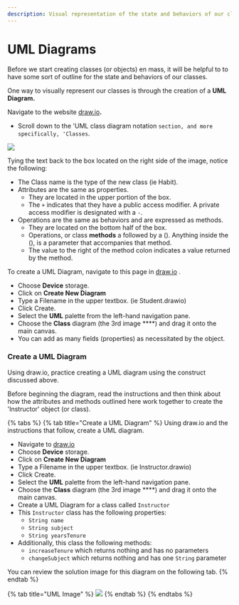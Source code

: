 ```yaml
---
description: Visual representation of the state and behaviors of our classes
---
```


# UML Diagrams

Before we start creating classes \(or objects\) en mass, it will be helpful to to have some sort of outline for the state and behaviors of our classes. 

One way to visually represent our classes is through the creation of a **UML Diagram.**

Navigate to the website [draw.io](https://about.draw.io/uml-class-diagrams-in-draw-io/)**.** 

* Scroll down to the 'UML class diagram notation `section, and more specifically, 'Classes`. 

![](../../../.gitbook/assets/image%20%2849%29.png)

Tying the text back to the box located on the right side of the image, notice the following:

* The Class name is the type of the new class \(ie Habit\).
* Attributes are the same as properties.
  * They are located in the upper portion of the box.
  * The `+` indicates that they have a public access modifier. A private access modifier is designated with a `-`.
* Operations are the same as behaviors and are expressed as methods.
  * They are located on the bottom half of the box. 
  * Operations, or class **methods** a followed by a \(\). Anything inside the \(\), is a parameter that accompanies that method. 
  * The value to the right of the method colon indicates  a value returned by the method. 

To create a UML Diagram, navigate to this page in [draw.io](https://www.draw.io/) .

* Choose **Device** storage. 
* Click on **Create New Diagram** 
* Type a Filename in the upper textbox. \(ie Student.drawio\)
* Click Create. 
* Select the **UML** palette from the left-hand navigation pane.
* Choose the **Class** diagram \(the 3rd image ****\) and drag it onto the main canvas.
* You can add as many fields \(properties\) as necessitated by the object. 

### Create a UML Diagram

Using draw.io, practice creating a UML diagram using the construct discussed above.

Before beginning the diagram, read the instructions and then think about how the attributes and methods outlined here work together to create the 'Instructor' object \(or class\). 

{% tabs %}
{% tab title="Create a UML Diagram" %}
Using draw.io and the instructions that follow, create a UML diagram. 

* Navigate to [draw.io](https://www.draw.io/)
* Choose **Device** storage. 
* Click on **Create New Diagram** 
* Type a Filename in the upper textbox. \(ie Instructor.drawio\)
* Click Create. 
* Select the **UML** palette from the left-hand navigation pane.
* Choose the **Class** diagram \(the 3rd image ****\) and drag it onto the main canvas.
* Create a UML Diagram for a class called `Instructor`
* This  `Instructor` class has the following properties:
  * `String name`
  * `String subject`
  * `String yearsTenure`
* Additionally, this class the following methods:
  * `increaseTenure` which returns nothing and has no parameters
  * `changeSubject` which returns nothing and has one `String` parameter

You can review the solution image for this diagram on the following tab. 
{% endtab %}

{% tab title="UML Image" %}
![](../../../.gitbook/assets/image%20%2885%29.png)
{% endtab %}
{% endtabs %}





